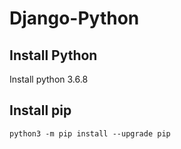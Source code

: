 # Django-Python

## Install Python 

Install python 3.6.8

## Install pip

```terminal
python3 -m pip install --upgrade pip
```
